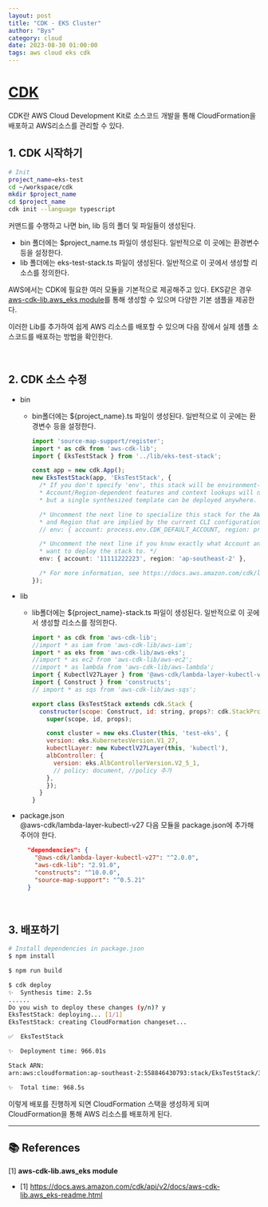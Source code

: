 ```yaml
---
layout: post
title: "CDK - EKS Cluster"
author: "Bys"
category: cloud
date: 2023-08-30 01:00:00
tags: aws cloud eks cdk
---
```



# [CDK](https://docs.aws.amazon.com/cdk/v2/guide/home.html)
CDK란 AWS Cloud Development Kit로 소스코드 개발을 통해 CloudFormation을 배포하고 AWS리소스를 관리할 수 있다. 


## 1. CDK 시작하기
```bash
# Init
project_name=eks-test
cd ~/workspace/cdk
mkdir $project_name
cd $project_name
cdk init --language typescript
```
커맨드를 수행하고 나면 bin, lib 등의 폴더 및 파일들이 생성된다. 
- bin 폴더에는 $project_name.ts 파일이 생성된다. 일반적으로 이 곳에는 환경변수 등을 설정한다.
- lib 폴더에는 eks-test-stack.ts 파일이 생성된다. 일반적으로 이 곳에서 생성할 리소스를 정의한다.  


AWS에서는 CDK에 필요한 여러 모듈을 기본적으로 제공해주고 있다. EKS같은 경우 [aws-cdk-lib.aws_eks module](https://docs.aws.amazon.com/cdk/api/v2/docs/aws-cdk-lib.aws_eks-readme.html)를 통해 생성할 수 있으며 다양한 기본 샘플을 제공한다.  

이러한 Lib를 추가하여 쉽게 AWS 리소스를 배포할 수 있으며 다음 장에서 실제 샘플 소스코드를 배포하는 방법을 확인한다.  

<br>

## 2. CDK 소스 수정 
- bin
  - bin폴더에는 ${project_name}.ts 파일이 생성된다. 일반적으로 이 곳에는 환경변수 등을 설정한다.
    ```typescript
    import 'source-map-support/register';
    import * as cdk from 'aws-cdk-lib';
    import { EksTestStack } from '../lib/eks-test-stack';

    const app = new cdk.App();
    new EksTestStack(app, 'EksTestStack', {
      /* If you don't specify 'env', this stack will be environment-agnostic.
      * Account/Region-dependent features and context lookups will not work,
      * but a single synthesized template can be deployed anywhere. */
  
      /* Uncomment the next line to specialize this stack for the AWS Account
      * and Region that are implied by the current CLI configuration. */
      // env: { account: process.env.CDK_DEFAULT_ACCOUNT, region: process.env.CDK_DEFAULT_REGION },
  
      /* Uncomment the next line if you know exactly what Account and Region you
      * want to deploy the stack to. */
      env: { account: '11111222223', region: 'ap-southeast-2' },

      /* For more information, see https://docs.aws.amazon.com/cdk/latest/guide/environments.html */
    });
    ```
- lib
  - lib폴더에는 ${project_name}-stack.ts 파일이 생성된다. 일반적으로 이 곳에서 생성할 리소스를 정의한다.  
    ```javascript
    import * as cdk from 'aws-cdk-lib';
    //import * as iam from 'aws-cdk-lib/aws-iam';
    import * as eks from 'aws-cdk-lib/aws-eks';
    //import * as ec2 from 'aws-cdk-lib/aws-ec2';
    //import * as lambda from 'aws-cdk-lib/aws-lambda';
    import { KubectlV27Layer } from '@aws-cdk/lambda-layer-kubectl-v27';
    import { Construct } from 'constructs';
    // import * as sqs from 'aws-cdk-lib/aws-sqs';

    export class EksTestStack extends cdk.Stack {
      constructor(scope: Construct, id: string, props?: cdk.StackProps) {
        super(scope, id, props);

        const cluster = new eks.Cluster(this, 'test-eks', {
        version: eks.KubernetesVersion.V1_27,
        kubectlLayer: new KubectlV27Layer(this, 'kubectl'),
        albController: {
          version: eks.AlbControllerVersion.V2_5_1,
          // policy: document, //policy 추가
        },
        });
      }
    }
    ```

- package.json  
  @aws-cdk/lambda-layer-kubectl-v27 다음 모듈을 package.json에 추가해주어야 한다. 
  ```json
    "dependencies": {
      "@aws-cdk/lambda-layer-kubectl-v27": "^2.0.0",
      "aws-cdk-lib": "2.91.0",
      "constructs": "^10.0.0",
      "source-map-support": "^0.5.21"
    }
  ```

<br>

## 3. 배포하기

  ```bash
  # Install dependencies in package.json
  $ npm install 

  $ npm run build

  $ cdk deploy
  ✨  Synthesis time: 2.5s
  ......
  Do you wish to deploy these changes (y/n)? y
  EksTestStack: deploying... [1/1]
  EksTestStack: creating CloudFormation changeset...

  ✅  EksTestStack

  ✨  Deployment time: 966.01s

  Stack ARN:
  arn:aws:cloudformation:ap-southeast-2:558846430793:stack/EksTestStack/3e1292f0-4704-11ee-bcb5-025affa237e8

  ✨  Total time: 968.5s
  ```

이렇게 배포를 진행하게 되면 CloudFormation 스택을 생성하게 되며 CloudFormation을 통해 AWS 리소스를 배포하게 된다. 


---

## 📚 References

[1] **aws-cdk-lib.aws_eks module**  
- [1] https://docs.aws.amazon.com/cdk/api/v2/docs/aws-cdk-lib.aws_eks-readme.html
